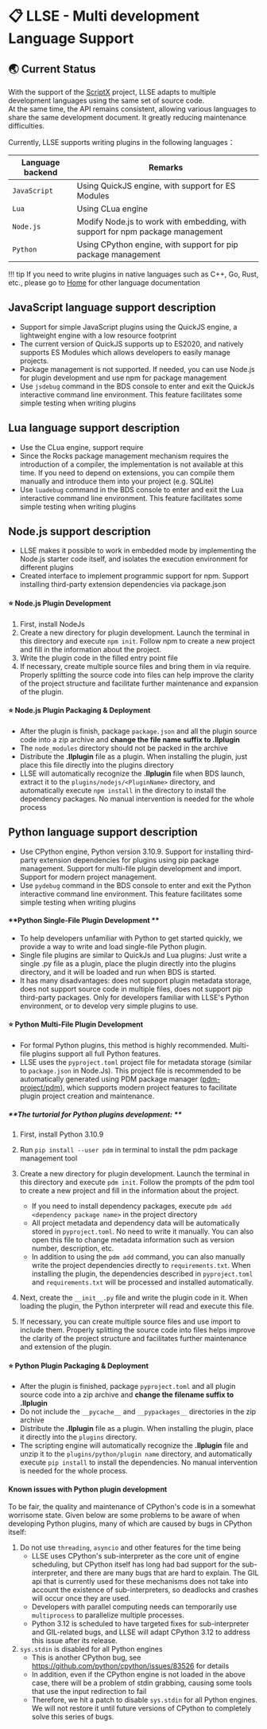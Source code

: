 # 📋 LLSE - Multi development Language Support

## 🌏 Current Status

With the support of the [ScriptX](https://github.com/Tencent/ScriptX) project, LLSE adapts to multiple development languages using the same set of source code.    
At the same time, the API remains consistent, allowing various languages to share the same development document. It greatly reducing maintenance difficulties.

Currently, LLSE supports writing plugins in the following languages：

| Language backend | Remarks                                                                        |
| ---------------- | ------------------------------------------------------------------------------ |
| `JavaScript`     | Using QuickJS engine, with support for ES Modules                              |
| `Lua`            | Using CLua engine                                                              |
| `Node.js`        | Modify Node.js to work with embedding, with support for npm package management |
| `Python`         | Using CPython engine, with support for pip package management                  |

!!! tip
    If you need to write plugins in native languages such as C++, Go, Rust, etc., please go to [Home](https://levilamina.liteldev.com) for other language documentation

## JavaScript language support description

- Support for simple JavaScript plugins using the QuickJS engine, a lightweight engine with a low resource footprint
- The current version of QuickJS supports up to ES2020, and natively supports ES Modules which allows developers to easily manage projects.
- Package management is not supported. If needed, you can use Node.js for plugin development and use npm for package management
- Use `jsdebug` command in the BDS console to enter and exit the QuickJs interactive command line environment. This feature facilitates some simple testing when writing plugins



## Lua language support description

- Use the CLua engine, support require
- Since the Rocks package management mechanism requires the introduction of a compiler, the implementation is not available at this time. If you need to depend on extensions, you can compile them manually and introduce them into your project (e.g. SQLite)
- Use `luadebug` command in the BDS console to enter and exit the Lua interactive command line environment. This feature facilitates some simple testing when writing plugins



## Node.js support description

- LLSE makes it possible to work in embedded mode by implementing the Node.js starter code itself, and isolates the execution environment for different plugins
- Created interface to implement programmic support for npm. Support installing third-party extension dependencies via package.json

#### ⭐ **Node.js Plugin Development**

1. First, install NodeJs
2. Create a new directory for plugin development. Launch the terminal in this directory and execute `npm init`. Follow npm to create a new project and fill in the information about the project.
3. Write the plugin code in the filled entry point file
4. If necessary, create multiple source files and bring them in via require. Properly splitting the source code into files can help improve the clarity of the project structure and facilitate further maintenance and expansion of the plugin.

#### ⭐ **Node.js Plugin Packaging & Deployment**

- After the plugin is finish, package `package.json` and all the plugin source code into a zip archive and **change the file name suffix to .llplugin**
- The `node_modules` directory should not be packed in the archive
- Distribute the **.llplugin** file as a plugin. When installing the plugin, just place this file directly into the plugins directory
- LLSE will automatically recognize the **.llplugin** file when BDS launch, extract it to the `plugins/nodejs/<PluginName>` directory, and automatically execute `npm install` in the directory to install the dependency packages. No manual intervention is needed for the whole process



## Python language support description

- Use CPython engine, Python version 3.10.9. Support for installing third-party extension dependencies for plugins using pip package management. Support for multi-file plugin development and import. Support for modern project management.
- Use `pydebug` command in the BDS console to enter and exit the Python interactive command line environment. This feature facilitates some simple testing when writing plugins

#### **Python Single-File Plugin Development **

- To help developers unfamiliar with Python to get started quickly, we provide a way to write and load single-file Python plugin.
- Single file plugins are similar to QuickJs and Lua plugins: Just write a single .py file as a plugin, place the plugin directly into the plugins directory, and it will be loaded and run when BDS is started.
- It has many disadvantages: does not support plugin metadata storage, does not support source code in multiple files, does not support pip third-party packages. Only for developers familiar with LLSE's Python environment, or to develop very simple plugins to use.

#### ⭐ **Python Multi-File Plugin Development**

- For formal Python plugins, this method is highly recommended. Multi-file plugins support all full Python features.
- LLSE uses the `pyproject.toml` project file for metadata storage (similar to `package.json` in Node.Js). This project file is recommended to be automatically generated using PDM package manager ([pdm-project/pdm](https://github.com/pdm-project/pdm)), which supports modern project features to facilitate plugin project creation and maintenance.

##### **The turtorial for Python plugins development: **
1. First, install Python 3.10.9
2. Run `pip install --user pdm` in terminal to install the pdm package management tool
3. Create a new directory for plugin development. Launch the terminal in this directory and execute `pdm init`. Follow the prompts of the pdm tool to create a new project and fill in the information about the project.
   - If you need to install dependency packages, execute `pdm add <dependency package name>` in the project directory
   - All project metadata and dependency data will be automatically stored in `pyproject.toml`. No need to write it manually. You can also open this file to change metadata information such as version number, description, etc.
   - In addition to using the `pdm add` command, you can also manually write the project dependencies directly to `requirements.txt`. When installing the plugin, the dependencies described in `pyproject.toml` and `requirements.txt` will be processed and installed automatically.

3. Next, create the `__init__.py` file and write the plugin code in it. When loading the plugin, the Python interpreter will read and execute this file.
4. If necessary, you can create multiple source files and use import to include them. Properly splitting the source code into files helps improve the clarity of the project structure and facilitates further maintenance and extension of the plugin.

#### ⭐ **Python Plugin Packaging & Deployment**

- After the plugin is finished, package `pyproject.toml` and all plugin source code into a zip archive and **change the filename suffix to .llplugin**
- Do not include the `__pycache__` and `__pypackages__` directories in the zip archive
- Distribute the **.llplugin** file as a plugin. When installing the plugin, place it directly into the `plugins` directory.
- The scripting engine will automatically recognize the **.llplugin** file and unzip it to the `plugins/python/plugin name` directory, and automatically execute `pip install` to install the dependencies. No manual intervention is needed for the whole process.

#### **Known issues with Python plugin development**

To be fair, the quality and maintenance of CPython's code is in a somewhat worrisome state. Given below are some problems to be aware of when developing Python plugins, many of which are caused by bugs in CPython itself:

1. Do not use `threading`, `asyncio` and other features for the time being
   - LLSE uses CPython's sub-interpreter as the core unit of engine scheduling, but CPython itself has long had bad support for the sub-interpreter, and there are many bugs that are hard to explain. The GIL api that is currently used for these mechanisms does not take into account the existence of sub-interpreters, so deadlocks and crashes will occur once they are used.
   - Developers with parallel computing needs can temporarily use `multiprocess` to parallelize multiple processes.
   - Python 3.12 is scheduled to have targeted fixes for sub-interpreter and GIL-related bugs, and LLSE will adapt CPython 3.12 to address this issue after its release.
2. `sys.stdin` is disabled for all Python engines
   - This is another CPython bug, see https://github.com/python/cpython/issues/83526 for details
   - In addition, even if the CPython engine is not loaded in the above case, there will be a problem of stdin grabbing, causing some tools that use the input redirection to fail
   - Therefore, we hit a patch to disable `sys.stdin` for all Python engines. We will not restore it until future versions of CPython to completely solve this series of bugs.
